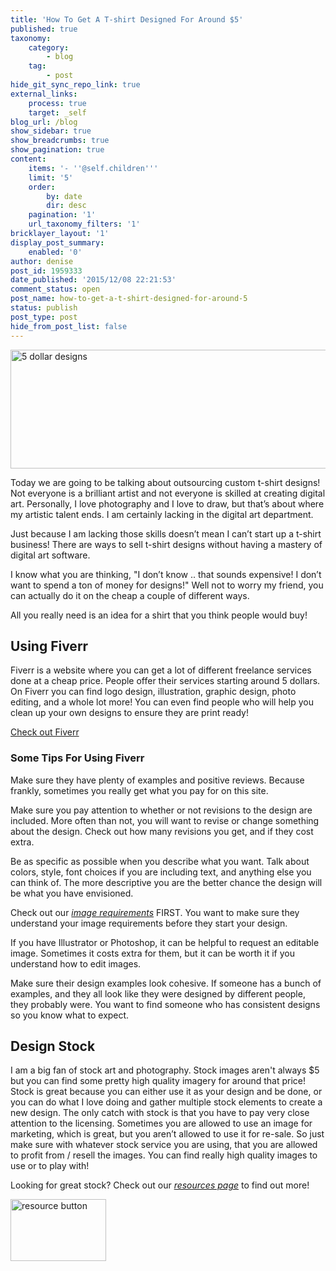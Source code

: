 ```yaml
---
title: 'How To Get A T-shirt Designed For Around $5'
published: true
taxonomy:
    category:
        - blog
    tag:
        - post
hide_git_sync_repo_link: true
external_links:
    process: true
    target: _self
blog_url: /blog
show_sidebar: true
show_breadcrumbs: true
show_pagination: true
content:
    items: '- ''@self.children'''
    limit: '5'
    order:
        by: date
        dir: desc
    pagination: '1'
    url_taxonomy_filters: '1'
bricklayer_layout: '1'
display_post_summary:
    enabled: '0'
author: denise
post_id: 1959333
date_published: '2015/12/08 22:21:53'
comment_status: open
post_name: how-to-get-a-t-shirt-designed-for-around-5
status: publish
post_type: post
hide_from_post_list: false
---
```


<img class="aligncenter wp-image-1959536" src="https://printaura.com/wp-content/uploads/2015/12/5dollarteebanner-1024x302.jpg" alt="5 dollar designs" width="646" height="190" />

Today we are going to be talking about outsourcing custom t-shirt designs! Not everyone is a brilliant artist and not everyone is skilled at creating digital art. Personally, I love photography and I love to draw, but that’s about where my artistic talent ends. I am certainly lacking in the digital art department.

Just because I am lacking those skills doesn’t mean I can’t start up a t-shirt business! There are ways to sell t-shirt designs without having a mastery of digital art software.

I know what you are thinking, "I don’t know .. that sounds expensive! I don’t want to spend a ton of money for designs!" Well not to worry my friend, you can actually do it on the cheap a couple of different ways.

All you really need is an idea for a shirt that you think people would buy!
<h2>Using Fiverr</h2>
Fiverr is a website where you can get a lot of different freelance services done at a cheap price. People offer their services starting around 5 dollars. On Fiverr you can find logo design, illustration, graphic design, photo editing, and a whole lot more! You can even find people who will help you clean up your own designs to ensure they are print ready!

<a href="https://www.fiverr.com/s2/992b09d8ff" target="_blank">Check out Fiverr </a>
<h3>Some Tips For Using Fiverr</h3>
Make sure they have plenty of examples and positive reviews. Because frankly, sometimes you really get what you pay for on this site.

Make sure you pay attention to whether or not revisions to the design are included. More often than not, you will want to revise or change something about the design. Check out how many revisions you get, and if they cost extra.

Be as specific as possible when you describe what you want. Talk about colors, style, font choices if you are including text, and anything else you can think of. The more descriptive you are the better chance the design will be what you have envisioned.

Check out our <em><a href="https://printaura.com/image-requirements/" target="_blank">image requirements</a></em> FIRST. You want to make sure they understand your image requirements before they start your design.

If you have Illustrator or Photoshop, it can be helpful to request an editable image. Sometimes it costs extra for them, but it can be worth it if you understand how to edit images.

Make sure their design examples look cohesive. If someone has a bunch of examples, and they all look like they were designed by different people, they probably were. You want to find someone who has consistent designs so you know what to expect.
<h2>Design Stock</h2>
I am a big fan of stock art and photography. Stock images aren't always $5 but you can find some pretty high quality imagery for around that price! Stock is great because you can either use it as your design and be done, or you can do what I love doing and gather multiple stock elements to create a new design. The only catch with stock is that you have to pay very close attention to the licensing. Sometimes you are allowed to use an image for marketing, which is great, but you aren’t allowed to use it for re-sale. So just make sure with whatever stock service you are using, that you are allowed to profit from / resell the images. You can find really high quality images to use or to play with!

Looking for great stock? Check out our <em><a href="https://printaura.com/resources" target="_blank">resources page</a></em> to find out more!

<a href="https://printaura.com/resources"><img class="wp-image-1959668 alignleft" src="https://printaura.com/wp-content/uploads/2015/12/resource-button.jpg" alt="resource button" width="153" height="99" /></a>